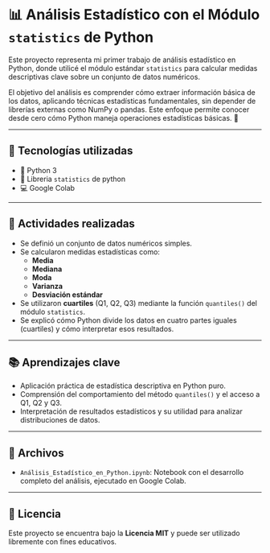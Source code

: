 # 📊 Análisis Estadístico con el Módulo `statistics` de Python

Este proyecto representa mi primer trabajo de análisis estadístico en Python, donde utilicé el módulo estándar `statistics` para calcular medidas descriptivas clave sobre un conjunto de datos numéricos.

El objetivo del análisis es comprender cómo extraer información básica de los datos, aplicando técnicas estadísticas fundamentales, sin depender de librerías externas como NumPy o pandas. 
Este enfoque permite conocer desde cero cómo Python maneja operaciones estadísticas básicas. 🧩

---

## 🚀 Tecnologías utilizadas

- 📌 Python 3
- 🧮 Libreria `statistics` de python
- 💻 Google Colab

---

## 🧠 Actividades realizadas

- Se definió un conjunto de datos numéricos simples.
- Se calcularon medidas estadísticas como:
  - **Media**
  - **Mediana**
  - **Moda**
  - **Varianza**
  - **Desviación estándar**
- Se utilizaron **cuartiles** (Q1, Q2, Q3) mediante la función `quantiles()` del módulo `statistics`.
- Se explicó cómo Python divide los datos en cuatro partes iguales (cuartiles) y cómo interpretar esos resultados.

---

## 📚 Aprendizajes clave

- Aplicación práctica de estadística descriptiva en Python puro.
- Comprensión del comportamiento del método `quantiles()` y el acceso a Q1, Q2 y Q3.
- Interpretación de resultados estadísticos y su utilidad para analizar distribuciones de datos.

---

## 📎 Archivos

- `Análisis_Estadístico_en_Python.ipynb`: Notebook con el desarrollo completo del análisis, ejecutado en Google Colab.

---

## 📄 Licencia

Este proyecto se encuentra bajo la **Licencia MIT** y puede ser utilizado libremente con fines educativos.
